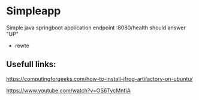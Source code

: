 # Simpleapp
Simple java springboot application
endpoint :8080/health should answer "UP"


* rewte

## Usefull links:

https://computingforgeeks.com/how-to-install-jfrog-artifactory-on-ubuntu/

https://www.youtube.com/watch?v=OS6TycMnfiA
